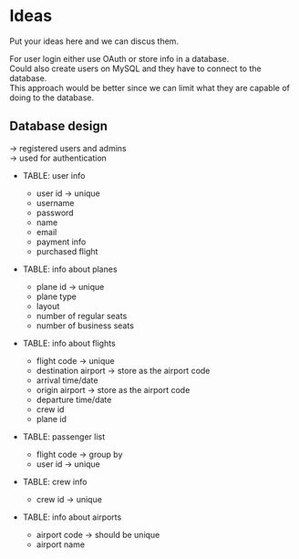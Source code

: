 
# Ideas
Put your ideas here and we can discus them.

For user login either use OAuth or store info in a database.  
Could also create users on MySQL and they have to connect to the database.  
This approach would be better since we can limit what they are capable of doing to the database.

## Database design

-> registered users and admins  
-> used for authentication
- TABLE: user info
    - user id -> unique
    - username
    - password
    - name
    - email
    - payment info
    - purchased flight

- TABLE: info about planes
    - plane id -> unique
    - plane type
    - layout
    - number of regular seats
    - number of business seats  

- TABLE: info about flights
    - flight code -> unique
    - destination airport -> store as the airport code
    - arrival time/date
    - origin airport -> store as the airport code
    - departure time/date
    - crew id
    - plane id

- TABLE: passenger list
    - flight code -> group by
    - user id -> unique

- TABLE: crew info
    - crew id -> unique

- TABLE: info about airports
    - airport code -> should be unique
    - airport name
    